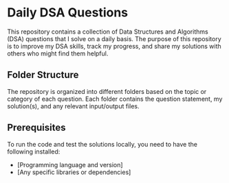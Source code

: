 
# Daily DSA Questions

This repository contains a collection of Data Structures and Algorithms (DSA) questions that I solve on a daily basis.
The purpose of this repository is to improve my DSA skills, track my progress, and share my solutions with others who might find them helpful.

## Folder Structure

The repository is organized into different folders based on the topic or category of each question.
Each folder contains the question statement, my solution(s), and any relevant input/output files.

## Prerequisites

To run the code and test the solutions locally, you need to have the following installed:

- [Programming language and version]
- [Any specific libraries or dependencies]

